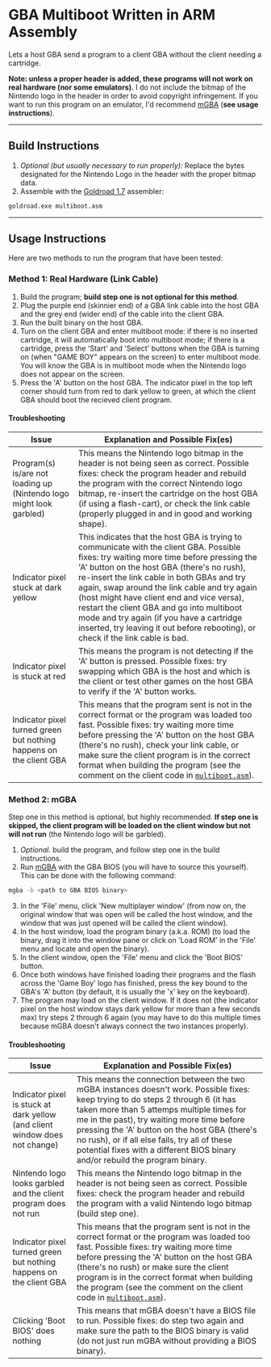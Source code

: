 # GBA Multiboot Written in ARM Assembly

Lets a host GBA send a program to a client GBA without the client needing a cartridge.

**Note: unless a proper header is added, these programs will not work on real hardware (nor some emulators).**
I do not include the bitmap of the Nintendo logo in the header in order to avoid copyright infringement.
If you want to run this program on an emulator, I'd recommend [mGBA](https://mgba.io/) (**see usage instructions**).

---

## Build Instructions

1. *Optional (but usually necessary to run properly):* Replace the bytes designated for the Nintendo Logo in the header with the proper bitmap data.
2. Assemble with the [Goldroad 1.7](https://www.gbadev.org/tools.php?showinfo=192) assembler:
```sh
goldroad.exe multiboot.asm
```

---

## Usage Instructions

Here are two methods to run the program that have been tested:

### Method 1: Real Hardware (Link Cable)

1. Build the program; **build step one is not optional for this method**.
2. Plug the purple end (skinnier end) of a GBA link cable into the host GBA and the grey end (wider end) of the cable into the client GBA.
3. Run the built binary on the host GBA.
4. Turn on the client GBA and enter multiboot mode: if there is no inserted cartridge, it will automatically boot into multiboot mode; if there is a cartridge, press the 'Start' and 'Select' buttons when the GBA is turning on (when "GAME BOY" appears on the screen) to enter multiboot mode. You will know the GBA is in multiboot mode when the Nintendo logo does not appear on the screen.
5. Press the 'A' button on the host GBA. The indicator pixel in the top left corner should turn from red to dark yellow to green, at which the client GBA should boot the recieved client program.

#### Troubleshooting

Issue | Explanation and Possible Fix(es)
----- | --------------------------------
Program(s) is/are not loading up (Nintendo logo might look garbled) | This means the Nintendo logo bitmap in the header is not being seen as correct. Possible fixes: check the program header and rebuild the program with the correct Nintendo logo bitmap, re-insert the cartridge on the host GBA (if using a flash-cart), or check the link cable (properly plugged in and in good and working shape).
Indicator pixel stuck at dark yellow | This indicates that the host GBA is trying to communicate with the client GBA. Possible fixes: try waiting more time before pressing the 'A' button on the host GBA (there's no rush), re-insert the link cable in both GBAs and try again, swap around the link cable and try again (host might have client end and vice versa), restart the client GBA and go into multiboot mode and try again (if you have a cartridge inserted, try leaving it out before rebooting), or check if the link cable is bad.
Indicator pixel is stuck at red | This means the program is not detecting if the 'A' button is pressed. Possible fixes: try swapping which GBA is the host and which is the client or test other games on the host GBA to verify if the 'A' button works.
Indicator pixel turned green but nothing happens on the client GBA | This means that the program sent is not in the correct format or the program was loaded too fast. Possible fixes: try waiting more time before pressing the 'A' button on the host GBA (there's no rush), check your link cable, or make sure the client program is in the correct format when building the program (see the comment on the client code in [`multiboot.asm`](https://github.com/JKSquires/gba-multiboot-in-arm/blob/d495d2ff7c0b86b20bddc3f65690fa04ca10a0e8/multiboot.asm#L133)).

### Method 2: mGBA

Step one in this method is optional, but highly recommended. **If step one is skipped, the client program will be loaded on the client window but not will not run** (the Nintendo logo will be garbled).
1. *Optional.* build the program, and follow step one in the build instructions.
2. Run [mGBA](https://mgba.io/) with the GBA BIOS (you will have to source this yourself). This can be done with the following command:
```sh
mgba -b <path to GBA BIOS binary>
```
3. In the 'File' menu, click 'New multiplayer window' (from now on, the original window that was open will be called the host window, and the window that was just opened will be called the client window).
4. In the host window, load the program binary (a.k.a. ROM) (to load the binary, drag it into the window pane or click on 'Load ROM' in the 'File' menu and locate and open the binary).
5. In the client window, open the 'File' menu and click the 'Boot BIOS' button.
6. Once both windows have finished loading their programs and the flash across the 'Game Boy' logo has finished, press the key bound to the GBA's 'A' button (by default, it is usually the 'x' key on the keyboard).
7. The program may load on the client window. If it does not (the indicator pixel on the host window stays dark yellow for more than a few seconds max) try steps 2 through 6 again (you may have to do this multiple times because mGBA doesn't always connect the two instances properly).

#### Troubleshooting

Issue | Explanation and Possible Fix(es)
----- | --------------------------------
Indicator pixel is stuck at dark yellow (and client window does not change) | This means the connection between the two mGBA instances doesn't work. Possible fixes: keep trying to do steps 2 through 6 (it has taken more than 5 attemps multiple times for me in the past), try waiting more time before pressing the 'A' button on the host GBA (there's no rush), or if all else fails, try all of these potential fixes with a different BIOS binary and/or rebuild the program binary.
Nintendo logo looks garbled and the client program does not run | This means the Nintendo logo bitmap in the header is not being seen as correct. Possible fixes: check the program header and rebuild the program with a valid Nintendo logo bitmap (build step one).
Indicator pixel turned green but nothing happens on the client GBA | This means that the program sent is not in the correct format or the program was loaded too fast. Possible fixes: try waiting more time before pressing the 'A' button on the host GBA (there's no rush) or make sure the client program is in the correct format when building the program (see the comment on the client code in [`multiboot.asm`](https://github.com/JKSquires/gba-multiboot-in-arm/blob/d495d2ff7c0b86b20bddc3f65690fa04ca10a0e8/multiboot.asm#L133)).
Clicking 'Boot BIOS' does nothing | This means that mGBA doesn't have a BIOS file to run. Possible fixes: do step two again and make sure the path to the BIOS binary is valid (do not just run mGBA without providing a BIOS binary).
